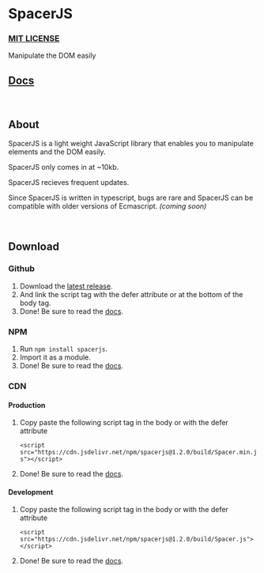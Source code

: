 # SpacerJS

### [MIT LICENSE](LICENSE)

Manipulate the DOM easily

## [Docs](https://ksplatdev.github.io/SpacerJS/-_.html)

<br>

## About

SpacerJS is a light weight JavaScript library that enables you to manipulate elements and the DOM easily.

SpacerJS only comes in at ~10kb.

SpacerJS recieves frequent updates.

Since SpacerJS is written in typescript, bugs are rare and SpacerJS can be compatible with older versions of Ecmascript. _(coming soon)_

<br>

## Download

### Github

1. Download the [latest release](https://github.com/ksplatdev/SpacerJS/releases/latest).
2. And link the script tag with the defer attribute or at the bottom of the body tag.
3. Done! Be sure to read the [docs](https://ksplatdev.github.io/SpacerJS/-_.html).

### NPM

1. Run `npm install spacerjs`.
2. Import it as a module.
3. Done! Be sure to read the [docs](https://ksplatdev.github.io/SpacerJS/-_.html).

### CDN

#### Production

1. Copy paste the following script tag in the body or with the defer attribute

    `<script src="https://cdn.jsdelivr.net/npm/spacerjs@1.2.0/build/Spacer.min.js"></script>`

2. Done! Be sure to read the [docs](https://ksplatdev.github.io/SpacerJS/-_.html).

#### Development

1. Copy paste the following script tag in the body or with the defer attribute

    `<script src="https://cdn.jsdelivr.net/npm/spacerjs@1.2.0/build/Spacer.js"></script>`

2. Done! Be sure to read the [docs](https://ksplatdev.github.io/SpacerJS/-_.html).
